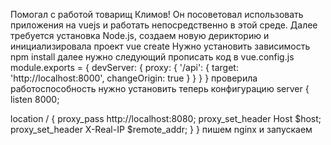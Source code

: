 Помогал с работой товарищ Климов! 
Он посоветовал использовать приложения на vuejs и работать непосредственно в этой среде.
Далее требуется установка Node.js, создаем новую дерикторию и инициализировала проект vue create
Нужно установить зависимость npm install
далее нужно следующий прописать код в vue.config.js
module.exports = {
devServer: {
proxy: {
'/api': {
target: 'http://localhost:8000',
changeOrigin: true
      }
    }
  }
}
проверила работоспособность
нужно установить теперь конфигурацию
server {
listen 8000;

location / {
proxy_pass http://localhost:8080;
proxy_set_header Host $host;
proxy_set_header X-Real-IP $remote_addr;
     }
}
пишем nginx и запускаем
